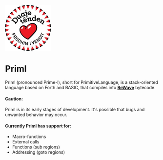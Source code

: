 <img src="./img/logo.png" alt="drawing" width="150"/>

# Priml
Priml (pronounced Prime-l), short for PrimitiveLanguage, is a stack-oriented language based on Forth and BASIC, that compiles into **[ReWave](https://github.com/x-Eagle-x/ReWave)** bytecode.

#### Caution:
Priml is in its early stages of development. It's possible that bugs and unwanted behavior may occur. 

#### Currently Priml has support for:
- Macro-functions
- External calls
- Functions (sub regions)
- Addressing (goto regions)

